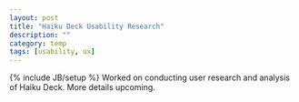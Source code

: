 ```yaml
---
layout: post
title: "Haiku Deck Usability Research"
description: ""
category: temp
tags: [usability, ux]
---
```

{% include JB/setup %}
Worked on conducting user research and analysis of Haiku Deck. More details upcoming.